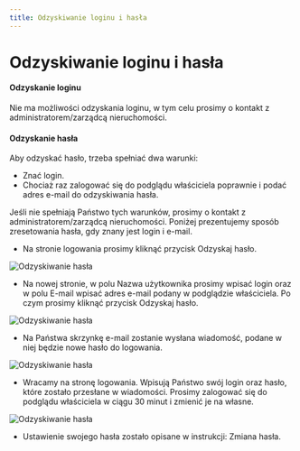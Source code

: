 ```yaml
---
title: Odzyskiwanie loginu i hasła
---
```


# Odzyskiwanie loginu i hasła

#### Odzyskanie loginu

Nie ma możliwości odzyskania loginu, w tym celu prosimy o kontakt z administratorem/zarządcą nieruchomości.

#### Odzyskanie hasła

Aby odzyskać hasło, trzeba spełniać dwa warunki:

- Znać login.
- Chociaż raz zalogować się do podglądu właściciela poprawnie i podać adres e-mail do odzyskiwania hasła.

Jeśli nie spełniają Państwo tych warunków, prosimy o kontakt z administratorem/zarządcą nieruchomości. Poniżej prezentujemy sposób zresetowania hasła, gdy znany jest login i e-mail.

- Na stronie logowania prosimy kliknąć przycisk Odzyskaj hasło.

![Odzyskiwanie hasła](odzyskhasla1.png)

- Na nowej stronie, w polu Nazwa użytkownika prosimy wpisać login oraz w polu E-mail wpisać adres e-mail podany w podglądzie właściciela. Po czym prosimy kliknąć przycisk Odzyskaj hasło.

![Odzyskiwanie hasła](odzyskhasla2.png)

- Na Państwa skrzynkę e-mail zostanie wysłana wiadomość, podane w niej będzie nowe hasło do logowania.

![Odzyskiwanie hasła](odzyskhasla3.png)

- Wracamy na stronę logowania. Wpisują Państwo swój login oraz hasło, które zostało przesłane w wiadomości. Prosimy zalogować się do podglądu właściciela w ciągu 30 minut i zmienić je na własne.

![Odzyskiwanie hasła](odzyskhasla4.png)

- Ustawienie swojego hasła zostało opisane w instrukcji: Zmiana hasła.